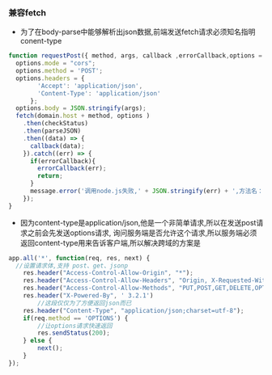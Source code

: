 ### 兼容fetch

+ 为了在body-parse中能够解析出json数据,前端发送fetch请求必须知名指明conent-type
```javascript
function requestPost({ method, args, callback ,errorCallback,options = {}}) {
  options.mode = "cors";
  options.method = 'POST';
  options.headers = {
        'Accept': 'application/json',
        'Content-Type': 'application/json'
      };
  options.body = JSON.stringify(args);
  fetch(domain.host + method, options )
    .then(checkStatus)
    .then(parseJSON)
    .then((data) => {
      callback(data);
    }).catch((err) => {
      if(errorCallback){
        errorCallback(err);
        return;
      }
      message.error('调用node.js失败,' + JSON.stringify(err) + ',方法名：' + method);
    });
}
```
+ 因为content-type是application/json,他是一个非简单请求,所以在发送post请求之前会先发送options请求,
询问服务端是否允许这个请求,所以服务端必须返回content-type用来告诉客户端,所以解决跨域的方案是
```javascript
app.all('*', function(req, res, next) {
  //设置请求体,支持 post、get、jsonp
    res.header("Access-Control-Allow-Origin", "*");
    res.header("Access-Control-Allow-Headers", "Origin, X-Requested-With, Content-Type, Accept, Connection, User-Agent");
    res.header("Access-Control-Allow-Methods", "PUT,POST,GET,DELETE,OPTIONS");
    res.header("X-Powered-By", ' 3.2.1')
        //这段仅仅为了方便返回json而已
    res.header("Content-Type", "application/json;charset=utf-8");
    if(req.method == 'OPTIONS') {
        //让options请求快速返回
        res.sendStatus(200); 
    } else { 
        next(); 
    }
});
```